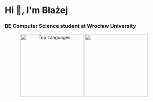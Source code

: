 <h1 align="left">Hi 👋, I'm Błażej</h1>
<h3 align="left">BE Computer Science student at Wrocław University</h3>

<div align="center">
  <img src="https://github-readme-stats.vercel.app/api/top-langs/?username=8molik&show_icons=true&locale=en&layout=compact&theme=vue-dark&hide=racket&hide_border=true" alt="Top Languages" height="200" />
  <img src="https://github-readme-stats.vercel.app/api?username=8molik&theme=vue-dark&show_icons=true&hide_border=true&count_private=true" height="200"/>
</div>
